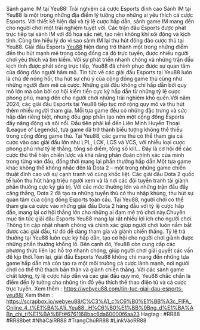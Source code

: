 Sảnh game IM tại Yeu88: Trải nghiệm cá cược Esports đỉnh cao
Sảnh IM tại Yeu88 là một trong những địa điểm lý tưởng cho những ai yêu thích cá cược Esports. Với thiết kế hiện đại và tỷ lệ cược hấp dẫn, sảnh game IM mang đến cho người chơi một trải nghiệm tuyệt vời. Các trận đấu Esports được phát trực tiếp tại sảnh IM với đồ họa sắc nét, tạo nên không khí sôi động và kịch tính. Cùng tìm hiểu lý do vì sao sảnh IM lại thu hút đông đảo cược thủ tại Yeu88.
Giải đấu Esports [Yeu88](https://webyeu88.com/) hiện đang trở thành một trong những điểm đến thu hút mạnh mẽ trong cộng đồng cá độ trực tuyến, được nhiều người chơi yêu thích và tìm kiếm. Với sự phát triển nhanh chóng và những trận đấu kịch tính được phát sóng trực tiếp, Yeu88 đã chinh phục được sự quan tâm của đông đảo người hâm mộ. Tin tức về các giải đấu Esports tại Yeu88 luôn là chủ đề nóng hổi, thu hút sự chú ý của cộng đồng game thủ cũng như những người đam mê cá cược. Những giải đấu không chỉ hấp dẫn bởi quy mô lớn mà còn bởi cơ hội kiếm tiền cực kỳ hấp dẫn từ những tỷ lệ cược phong phú, mang đến cho người chơi những trải nghiệm khó quên.Với năm 2024, các giải đấu Esports tại Yeu88 tiếp tục mở rộng quy mô và thu hút thêm nhiều người tham gia. Mỗi tựa game đều có những đặc trưng và sức hấp dẫn riêng biệt, nhưng đều góp phần tạo nên một cộng đồng Esports đầy năng động và sôi nổi. Đầu tiên phải kể đến Liên Minh Huyền Thoại (League of Legends), tựa game đã trở thành biểu tượng không thể thiếu trong cộng đồng game thủ. Tại Yeu88, các game thủ có thể tham gia cá cược vào các giải đấu lớn như LPL, LCK, LCS và VCS, với nhiều loại cược phong phú như tỷ lệ thắng, tổng số điểm, tổng số kill… Đây là cơ hội để các cược thủ thể hiện chiến lược và khả năng phán đoán chính xác của mình trong từng ván đấu, đồng thời mang lại phần thưởng hấp dẫn.Một tựa game khác không thể không nhắc đến là Dota 2 – một trong những game chiến thuật đỉnh cao với sự cạnh tranh vô cùng khốc liệt. Các giải đấu Dota 2 quốc tế luôn thu hút hàng triệu người xem và là nơi các đội tuyển tranh tài giành phần thưởng cực kỳ giá trị. Với các mức thưởng lớn và những trận đấu đầy căng thẳng, Dota 2 đã tạo ra những tuyển thủ có thu nhập khủng, thu hút sự quan tâm của cộng đồng Esports toàn cầu. Tại Yeu88, người chơi có thể tham gia cá cược vào những giải đấu Dota 2 hàng đầu với tỷ lệ cược hấp dẫn, mang lại cơ hội thắng lớn cho những ai đam mê trò chơi này.Chuyên mục tin tức giải đấu Esports Yeu88 mang lại rất nhiều lợi ích cho người chơi. Thông tin cập nhật nhanh chóng và chính xác giúp người chơi luôn nắm bắt được các giải đấu, từ đó dễ dàng tham gia và giành chiến thắng. Tỷ lệ trả thưởng tại Yeu88 luôn cực kỳ hấp dẫn, tạo cơ hội cho người chơi giành được những phần thưởng khổng lồ. Bên cạnh đó, Yeu88 còn cung cấp các phương thức liên lạc hỗ trợ nhanh chóng, giúp người chơi giải quyết các vấn đề kịp thời.Tóm lại, giải đấu Esports Yeu88 không chỉ mang đến những tựa game hấp dẫn mà còn tạo ra một môi trường cá cược lành mạnh, nơi người chơi có thể thử thách bản thân và giành chiến thắng. Với các sảnh game chất lượng, tỷ lệ cược hấp dẫn và các giải đấu quy mô, Yeu88 chắc chắn là điểm đến lý tưởng cho những tín đồ yêu thích thể thao điện tử và cá cược trực tuyến.
Xem thêm :  https://webyeu88.com/tin-tuc-giai-dau-esports-yeu88/
Xem thêm : https://scrapbox.io/webyeu88/C%C3%A1_c%C6%B0%E1%BB%A3c_FIFA_Online_4_t%E1%BA%A1i_Yeu88:_H%C6%B0%E1%BB%9Bng_d%E1%BA%ABn_chi_ti%E1%BA%BFt#6761168bac6da60000f6aa23
Hagtag : #RR88 #RR88bet #NhàCáiRR88 #TrangChủRR88 #LinkVàoRR88
